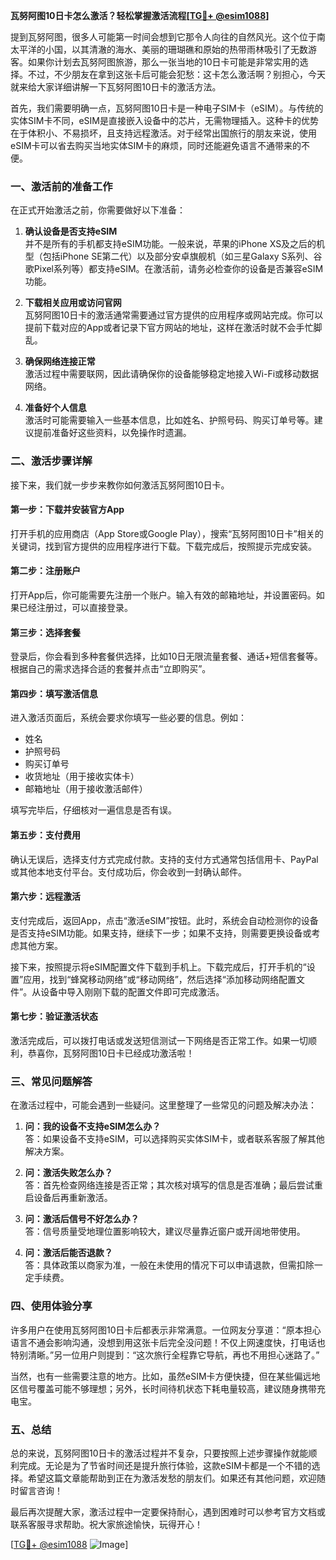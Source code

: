**瓦努阿图10日卡怎么激活？轻松掌握激活流程[[TG💪+ @esim1088](https://t.me/s/esim1088)]**

提到瓦努阿图，很多人可能第一时间会想到它那令人向往的自然风光。这个位于南太平洋的小国，以其清澈的海水、美丽的珊瑚礁和原始的热带雨林吸引了无数游客。如果你计划去瓦努阿图旅游，那么一张当地的10日卡可能是非常实用的选择。不过，不少朋友在拿到这张卡后可能会犯愁：这卡怎么激活啊？别担心，今天就来给大家详细讲解一下瓦努阿图10日卡的激活方法。

首先，我们需要明确一点，瓦努阿图10日卡是一种电子SIM卡（eSIM）。与传统的实体SIM卡不同，eSIM是直接嵌入设备中的芯片，无需物理插入。这种卡的优势在于体积小、不易损坏，且支持远程激活。对于经常出国旅行的朋友来说，使用eSIM卡可以省去购买当地实体SIM卡的麻烦，同时还能避免语言不通带来的不便。

### **一、激活前的准备工作**

在正式开始激活之前，你需要做好以下准备：

1. **确认设备是否支持eSIM**  
   并不是所有的手机都支持eSIM功能。一般来说，苹果的iPhone XS及之后的机型（包括iPhone SE第二代）以及部分安卓旗舰机（如三星Galaxy S系列、谷歌Pixel系列等）都支持eSIM。在激活前，请务必检查你的设备是否兼容eSIM功能。

2. **下载相关应用或访问官网**  
   瓦努阿图10日卡的激活通常需要通过官方提供的应用程序或网站完成。你可以提前下载对应的App或者记录下官方网站的地址，这样在激活时就不会手忙脚乱。

3. **确保网络连接正常**  
   激活过程中需要联网，因此请确保你的设备能够稳定地接入Wi-Fi或移动数据网络。

4. **准备好个人信息**  
   激活时可能需要输入一些基本信息，比如姓名、护照号码、购买订单号等。建议提前准备好这些资料，以免操作时遗漏。

### **二、激活步骤详解**

接下来，我们就一步步来教你如何激活瓦努阿图10日卡。

#### **第一步：下载并安装官方App**
打开手机的应用商店（App Store或Google Play），搜索“瓦努阿图10日卡”相关的关键词，找到官方提供的应用程序进行下载。下载完成后，按照提示完成安装。

#### **第二步：注册账户**
打开App后，你可能需要先注册一个账户。输入有效的邮箱地址，并设置密码。如果已经注册过，可以直接登录。

#### **第三步：选择套餐**
登录后，你会看到多种套餐供选择，比如10日无限流量套餐、通话+短信套餐等。根据自己的需求选择合适的套餐并点击“立即购买”。

#### **第四步：填写激活信息**
进入激活页面后，系统会要求你填写一些必要的信息。例如：
- 姓名
- 护照号码
- 购买订单号
- 收货地址（用于接收实体卡）
- 邮箱地址（用于接收激活邮件）

填写完毕后，仔细核对一遍信息是否有误。

#### **第五步：支付费用**
确认无误后，选择支付方式完成付款。支持的支付方式通常包括信用卡、PayPal或其他本地支付平台。支付成功后，你会收到一封确认邮件。

#### **第六步：远程激活**
支付完成后，返回App，点击“激活eSIM”按钮。此时，系统会自动检测你的设备是否支持eSIM功能。如果支持，继续下一步；如果不支持，则需要更换设备或考虑其他方案。

接下来，按照提示将eSIM配置文件下载到手机上。下载完成后，打开手机的“设置”应用，找到“蜂窝移动网络”或“移动网络”，然后选择“添加移动网络配置文件”。从设备中导入刚刚下载的配置文件即可完成激活。

#### **第七步：验证激活状态**
激活完成后，可以拨打电话或发送短信测试一下网络是否正常工作。如果一切顺利，恭喜你，瓦努阿图10日卡已经成功激活啦！

### **三、常见问题解答**

在激活过程中，可能会遇到一些疑问。这里整理了一些常见的问题及解决办法：

1. **问：我的设备不支持eSIM怎么办？**  
   答：如果设备不支持eSIM，可以选择购买实体SIM卡，或者联系客服了解其他解决方案。

2. **问：激活失败怎么办？**  
   答：首先检查网络连接是否正常；其次核对填写的信息是否准确；最后尝试重启设备后再重新激活。

3. **问：激活后信号不好怎么办？**  
   答：信号质量受地理位置影响较大，建议尽量靠近窗户或开阔地带使用。

4. **问：激活后能否退款？**  
   答：具体政策以商家为准，一般在未使用的情况下可以申请退款，但需扣除一定手续费。

### **四、使用体验分享**

许多用户在使用瓦努阿图10日卡后都表示非常满意。一位网友分享道：“原本担心语言不通会影响沟通，没想到用这张卡后完全没问题！不仅上网速度快，打电话也特别清晰。”另一位用户则提到：“这次旅行全程靠它导航，再也不用担心迷路了。”

当然，也有一些需要注意的地方。比如，虽然eSIM卡方便快捷，但在某些偏远地区信号覆盖可能不够理想；另外，长时间待机状态下耗电量较高，建议随身携带充电宝。

### **五、总结**

总的来说，瓦努阿图10日卡的激活过程并不复杂，只要按照上述步骤操作就能顺利完成。无论是为了节省时间还是提升旅行体验，这款eSIM卡都是一个不错的选择。希望这篇文章能帮助到正在为激活发愁的朋友们。如果还有其他问题，欢迎随时留言咨询！

最后再次提醒大家，激活过程中一定要保持耐心，遇到困难时可以参考官方文档或联系客服寻求帮助。祝大家旅途愉快，玩得开心！

[[TG💪+ @esim1088](https://t.me/s/esim1088) ![Image](https://i.postimg.cc/4NQfJmqS/Snipaste-2025-05-13-00-14-12.png)]